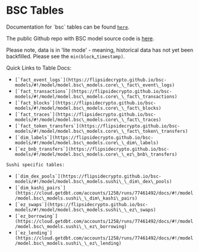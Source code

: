 # BSC Tables

Documentation for \`bsc\` tables can be found [`here`](https://flipsidecrypto.github.io/bsc-models/#!/overview).

The public Github repo with BSC model source code is [here](https://github.com/FlipsideCrypto/bsc-models).

Please note, data is in 'lite mode' - meaning, historical data has not yet been backfilled. Please see the `min(block`\_`timestamp)`.&#x20;

Quick Links to Table Docs:

* ``[`fact_event_logs`](https://flipsidecrypto.github.io/bsc-models/#!/model/model.bsc\_models.core\_\_fact\_event\_logs)``
* ``[`fact_transactions`](https://flipsidecrypto.github.io/bsc-models/#!/model/model.bsc\_models.core\_\_fact\_transactions)``
* ``[`fact_blocks`](https://flipsidecrypto.github.io/bsc-models/#!/model/model.bsc\_models.core\_\_fact\_blocks)``
* ``[`fact_traces`](https://flipsidecrypto.github.io/bsc-models/#!/model/model.bsc\_models.core\_\_fact\_traces)``
* ``[`fact_token_transfers`](https://flipsidecrypto.github.io/bsc-models/#!/model/model.bsc\_models.core\_\_fact\_token\_transfers)``
* ``[`dim_labels`](https://flipsidecrypto.github.io/bsc-models/#!/model/model.bsc\_models.core\_\_dim\_labels)``
* ``[`ez_bnb_transfers`](https://flipsidecrypto.github.io/bsc-models/#!/model/model.bsc\_models.core\_\_ez\_bnb\_transfers)``

`Sushi specific tables:`

* ``[`dim_dex_pools`](https://flipsidecrypto.github.io/bsc-models/#!/model/model.bsc\_models.sushi\_\_dim\_dex\_pools)``
* ``[`dim_kashi_pairs`](https://cloud.getdbt.com/accounts/1258/runs/77461492/docs/#!/model/model.bsc\_models.sushi\_\_dim\_kashi\_pairs)``
* ``[`ez_swaps`](https://flipsidecrypto.github.io/bsc-models/#!/model/model.bsc\_models.sushi\_\_ez\_swaps)``
* ``[`ez_borrowing`](https://cloud.getdbt.com/accounts/1258/runs/77461492/docs/#!/model/model.bsc\_models.sushi\_\_ez\_borrowing)``
* ``[`ez_lending`](https://cloud.getdbt.com/accounts/1258/runs/77461492/docs/#!/model/model.bsc\_models.sushi\_\_ez\_lending)``
